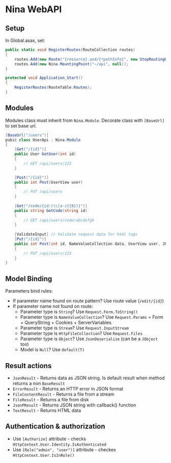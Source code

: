 ﻿# Nina WebAPI

## Setup
In Global.asax, set:

```C#
public static void RegisterRoutes(RouteCollection routes)
{
    routes.Add(new Route("{resource}.axd/{*pathInfo}", new StopRoutingHandler()));
    routes.Add(new Nina.MountingPoint("~/api", null));
}

protected void Application_Start()
{
    RegisterRoutes(RouteTable.Routes);
}
```

## Modules

Modules class must inherit from `Nina.Module`. Decorate class with `[BaseUrl]` to set base url.

```C#
[BaseUrl("/users")]
pubic class UserApi : Nina.Module
{
    [Get("/{id}")]
    public User GetUser(int id)
    {
        // GET /api/users/123
    }

    [Post("/{id}")]
    public int Post(UserView user)
    {
        // PUT /api/users
    }
    
    [Get("/code/{id:(\\[a-z]{8})}")]
    public string GetCode(string id)
    {
        // GET /api/users/code/abcdefgh
    }
    
    [ValidateInput] // Validate request data for html tags
    [Put("/{id}")]
    public int Post(int id, NameValueCollection data, UserView user, JObejct user2, HttpFileCollection files, Stream input)
    {
        // PUT /api/users/123
    }
}
```

## Model Binding

Parameters bind rules:

- If parameter name found on route pattern? Use route value (`/edit/{id}`)
- If parameter name not found on route:
    - Parameter type is `String`? Use `Request.Form.ToString()`
    - Parameter type is `NameValueCollection`? Use `Request.Params` = Form + QueryString + Cookies + ServerVariables
    - Parameter type is `Stream`? Use `Request.InputStream`
    - Parameter type is `HttpFileCollection`? Use `Request.Files`
    - Parameter type is `Object`? Use `JsonDeserialize` (can be a `JObject` too)
    - Model is `Null`? Use `default(T)`

## Result actions

- `JsonResult` - Returns data as JSON string. Is default result when method returns a non `BaseResult`
- `ErrorResult` - Returns an HTTP error in JSON format
- `FileContentResult` - Returns a file from a stream
- `FileResult` - Returns a file from disk
- `JsonPResult` - Returns JSON string with callback() function
- `TextResult` - Returns HTML data

## Authentication & authorization

- Use `[Authorize]` attribute - checks `HttpContext.User.Identity.IsAuthenticated`
- Use `[Role("admin", "user")]` attribute - checkes `HttpContext.User.IsInRole()`
